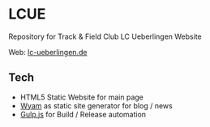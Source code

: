 # LCUE

Repository for Track &amp; Field Club LC Ueberlingen Website

Web: [lc-ueberlingen.de](https://lc-ueberlingen.de/)

## Tech

* HTML5 Static Website for main page
* [Wyam](https://wyam.io/) as static site generator for blog / news
* [Gulp.js](https://gulpjs.com/) for Build / Release automation
